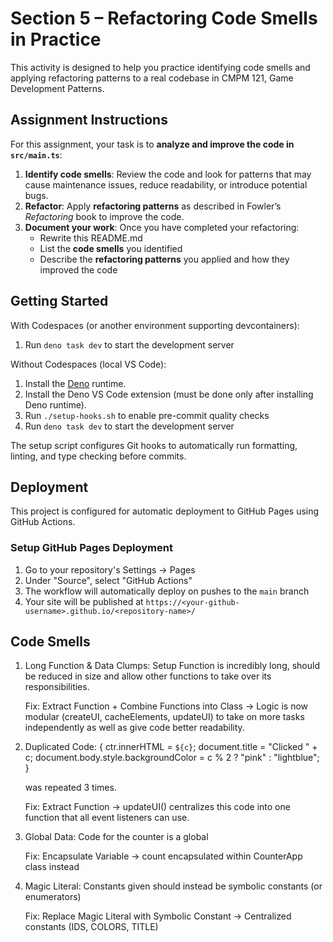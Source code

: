 # Section 5 – Refactoring Code Smells in Practice

This activity is designed to help you practice identifying code smells and applying refactoring patterns to a real codebase in CMPM 121, Game Development Patterns.

## Assignment Instructions

For this assignment, your task is to **analyze and improve the code in `src/main.ts`**:

1. **Identify code smells**: Review the code and look for patterns that may cause maintenance issues, reduce readability, or introduce potential bugs.
2. **Refactor**: Apply **refactoring patterns** as described in Fowler’s _Refactoring_ book to improve the code.
3. **Document your work**: Once you have completed your refactoring:
   - Rewrite this README.md
   - List the **code smells** you identified
   - Describe the **refactoring patterns** you applied and how they improved the code

## Getting Started

With Codespaces (or another environment supporting devcontainers):

1. Run `deno task dev` to start the development server

Without Codespaces (local VS Code):

1. Install the [Deno](https://docs.deno.com/runtime/getting_started/installation/) runtime.
2. Install the Deno VS Code extension (must be done only after installing Deno runtime).
3. Run `./setup-hooks.sh` to enable pre-commit quality checks
4. Run `deno task dev` to start the development server

The setup script configures Git hooks to automatically run formatting, linting, and type checking before commits.

## Deployment

This project is configured for automatic deployment to GitHub Pages using GitHub Actions.

### Setup GitHub Pages Deployment

1. Go to your repository's Settings → Pages
2. Under "Source", select "GitHub Actions"
3. The workflow will automatically deploy on pushes to the `main` branch
4. Your site will be published at `https://<your-github-username>.github.io/<repository-name>/`

## Code Smells

1. Long Function & Data Clumps:
   Setup Function is incredibly long, should be reduced in size and allow other functions to take over its responsibilities.

   Fix: Extract Function + Combine Functions into Class -> Logic is now modular (createUI, cacheElements, updateUI) to take on more tasks independently as well as give code better readability.

2. Duplicated Code:
   { ctr.innerHTML = `${c}`;
   document.title = "Clicked " + c;
   document.body.style.backgroundColor = c % 2 ? "pink" : "lightblue"; }

   was repeated 3 times.

   Fix: Extract Function -> updateUI() centralizes this code into one function that all event listeners can use.

3. Global Data:
   Code for the counter is a global

   Fix: Encapsulate Variable -> count encapsulated within CounterApp class instead

4. Magic Literal:
   Constants given should instead be symbolic constants (or enumerators)

   Fix: Replace Magic Literal with Symbolic Constant -> Centralized constants (IDS, COLORS, TITLE)
